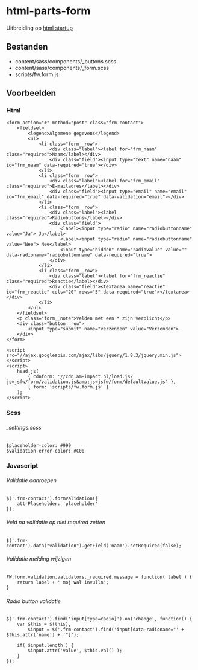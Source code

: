 # html-parts-form

Uitbreiding op [html startup](https://github.com/am-impact/html-startup)

## Bestanden
 * content/sass/components/_buttons.scss
 * content/sass/components/_form.scss
 * scripts/fw.form.js

## Voorbeelden

### Html
 	<form action="#" method="post" class="frm-contact">
        <fieldset>
            <legend>Algemene gegevens</legend>
            <ul>
                <li class="form__row">
                    <div class="label"><label for="frm_naam" class="required">Naam</label></div>
                    <div class="field"><input type="text" name="naam" id="frm_naam" data-required="true"></div>
                </li>
                <li class="form__row">
                    <div class="label"><label for="frm_email" class="required">E-mailadres</label></div>
                    <div class="field"><input type="email" name="email" id="frm_email" data-required="true" data-validation="email"></div>
                </li>
                <li class="form__row">
                    <div class="label"><label class="required">Radiobuttons</label></div>
                    <div class="field">
						<label><input type="radio" name="radiobuttonname" value="Ja"> Ja</label>
						<label><input type="radio" name="radiobuttonname" value="Nee"> Nee</label>
						<input type="hidden" name="radiovalue" value="" data-radioname="radiobuttonname" data-required="true">
                    </div>
                </li>
                <li class="form__row">
                    <div class="label"><label for="frm_reactie" class="required">Reactie</label></div>
                    <div class="field"><textarea name="reactie" id="frm_reactie" cols="20" rows="5" data-required="true"></textarea></div>
                </li>
            </ul>
        </fieldset>
        <p class="form__note">Velden met een * zijn verplicht</p>
        <div class="button__row">
            <input type="submit" name="verzenden" value="Verzenden">
        </div>
    </form>

	<script src="//ajax.googleapis.com/ajax/libs/jquery/1.8.3/jquery.min.js"></script>
    <script>
        head.js(
            { cdnform: '//cdn.am-impact.nl/load.js?js=jsfw/form/validation.js&amp;js=jsfw/form/defaultvalue.js' },
            { form: 'scripts/fw.form.js' }
        );
    </script>
### Scss
###### _settings.scss
	$placeholder-color: #999
 	$validation-error-color: #C00

### Javascript
###### Validatie aanroepen
    $('.frm-contact').formValidation({
        attrPlaceholder: 'placeholder'
    });

###### Veld na validatie op niet required zetten
  	$('.frm-contact').data("validation").getField('naam').setRequired(false);

###### Validatie melding wijzigen
	FW.form.validation.validators._required.message = function( label ) {
        return label + ' moj wal invulln';
    }

###### Radio button validatie
	$('.frm-contact').find('input[type=radio]').on('change', function() {
		var $this = $(this),
			$input = $('.frm-contact').find('input[data-radioname="' + $this.attr('name') + '"]');

		if( $input.length ) {
			$input.attr('value', $this.val() );
		}
	});